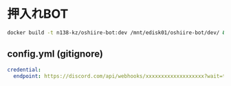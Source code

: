 # 押入れBOT

```bash
docker build -t n138-kz/oshiire-bot:dev /mnt/edisk01/oshiire-bot/dev/ && docker build -t n138-kz/oshiire-bot /mnt/edisk01/oshiire-bot/latest/
```

## config.yml (gitignore)

```yaml:config.yml
credential:
  endpoint: https://discord.com/api/webhooks/xxxxxxxxxxxxxxxxxxx?wait=true
```
